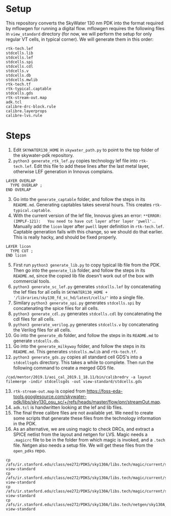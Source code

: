 # Setup

This repository converts the SkyWater 130 nm PDK into the format required by mflowgen for running a digital flow. mflowgen requires the following files in `view_standard` directory (for now, we will perform the setup for only regular VT cells, in typical corner). We will generate them in this order:
```
rtk-tech.lef
stdcells.lib
stdcells.lef
stdcells.spi
stdcells.cdl
stdcells.v
stdcells.db
stdcells.mwlib
rtk-tech.tf
rtk-typical.captable
stdcells.gds
rtk-stream-out.map
adk.tcl
calibre-drc-block.rule
calibre.layerprops
calibre-lvs.rule
```

# Steps
1. Edit `SKYWATER130_HOME` in `skywater_path.py` to point to the top folder of the skywater-pdk repository.
2. `python3 generate_rtk_lef.py` copies technology lef file into `rtk-tech.lef`. Edit this file to add these lines after the last metal layer, otherwise LEF generation in Innovus complains.
```
LAYER OVERLAP
  TYPE OVERLAP ;
END OVERLAP

```
3. Go into the `generate_captable` folder, and follow the steps in its `README.md`. Generating captables takes several hours. This creates `rtk-typical.captable`.
4. With the current version of the lef file, Innovus gives an error: `**ERROR: (IMPLF-121):   You need to have cut layer after layer 'pwell'.`. Manually add the `licon` layer after `pwell` layer definition in `rtk-tech.lef`. Captable generation fails with this change, so we should do that earlier. This is really hacky, and should be fixed properly.
```
LAYER licon
  TYPE CUT ;
END licon 
```
5. First run `python3 generate_lib.py` to copy typical lib file from the PDK. Then go into the `generate_lib` folder, and follow the steps in its `README.md`, since the copied lib file doesn't work out of the box with commercial tools.
6. `python3 generate_sc_lef.py` generates `stdcells.lef` by concatenating the lef files for all cells in `SKYWATER130_HOME + '/libraries/sky130_fd_sc_hd/latest/cells/'` into a single file.
7. Similary `python3 generate_spi.py` generates `stdcells.spi` by concatenating the spice files for all cells.
8. `python3 generate_cdl.py` generates `stdcells.cdl` by concatenating the cdl files for all cells.
9. `python3 generate_verilog.py` generates `stdcells.v` by concatenating the Verilog files for all cells.
10. Go into the `generate_db` folder, and follow the steps in its `README.md` to generate `stdcells.db`.
11. Go into the `generate_milkyway` folder, and follow the steps in its `README.md`. This generates `stdcells.mwlib` and `rtk-tech.tf`.
12. `python3 generate_gds.py` copies all standard cell GDS's into a `stdcellsgds` directory. This takes a while to complete. Then run the following command to create a merged GDS file.
```
/cad/mentor/2019.1/aoi_cal_2019.1_18.11/bin/calibredrv -a layout filemerge -indir stdcellsgds -out view-standard/stdcells.gds
```
13. `rtk-stream-out.map` is copied from https://foss-eda-tools.googlesource.com/skywater-pdk/libs/sky130_osu_sc/+/refs/heads/master/flow/pnr/streamOut.map.
14. `adk.tcl` is handwritten looking at the lef and lib files.
15. The final three calibre files are not available yet. We need to create some scripts that generate these files from the technology information in the PDK. 
16. As an alternative, we are using magic to check DRCs, and extract a SPICE netlist from the layout and netgen for LVS. Magic needs a `.magicrc` file to be in the folder from which magic is invoked, and a `.tech` file. Netgen also needs a setup file. We will get these files from the `open_pdks` repo.
```
cp /afs/ir.stanford.edu/class/ee272/PDKS/sky130A/libs.tech/magic/current/sky130A.magicrc view-standard
cp /afs/ir.stanford.edu/class/ee272/PDKS/sky130A/libs.tech/magic/current/sky130A.tcl view-standard
cp /afs/ir.stanford.edu/class/ee272/PDKS/sky130A/libs.tech/magic/current/sky130A.tech view-standard
cp /afs/ir.stanford.edu/class/ee272/PDKS/sky130A/libs.tech/netgen/sky130A_setup.tcl view-standard
```
